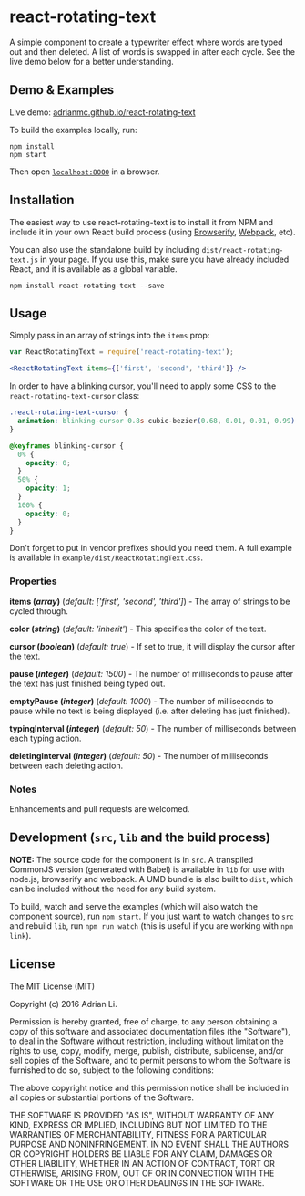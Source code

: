 # react-rotating-text

A simple component to create a typewriter effect where words are typed out and then deleted. A list of words is swapped in after each cycle. See the live demo below for a better understanding.


## Demo & Examples

Live demo: [adrianmc.github.io/react-rotating-text](http://adrianmc.github.io/react-rotating-text/)

To build the examples locally, run:

```
npm install
npm start
```

Then open [`localhost:8000`](http://localhost:8000) in a browser.


## Installation

The easiest way to use react-rotating-text is to install it from NPM and include it in your own React build process (using [Browserify](http://browserify.org), [Webpack](http://webpack.github.io/), etc).

You can also use the standalone build by including `dist/react-rotating-text.js` in your page. If you use this, make sure you have already included React, and it is available as a global variable.

```
npm install react-rotating-text --save
```


## Usage

Simply pass in an array of strings into the `items` prop:

```jsx
var ReactRotatingText = require('react-rotating-text');

<ReactRotatingText items={['first', 'second', 'third']} />
```

In order to have a blinking cursor, you'll need to apply some CSS to the `react-rotating-text-cursor` class:

```css
.react-rotating-text-cursor {
  animation: blinking-cursor 0.8s cubic-bezier(0.68, 0.01, 0.01, 0.99) 0s infinite;
}

@keyframes blinking-cursor {
  0% {
    opacity: 0;
  }
  50% {
    opacity: 1;
  }
  100% {
    opacity: 0;
  }
}
```

Don't forget to put in vendor prefixes should you need them. A full example is available in `example/dist/ReactRotatingText.css`.

### Properties

**items (*array*)** (*default: ['first', 'second', 'third']*) - The array of strings to be cycled through.

**color (*string*)** (*default: 'inherit'*) - This specifies the color of the text.

**cursor (*boolean*)** (*default: true*) - If set to true, it will display the cursor after the text.

**pause (*integer*)** (*default: 1500*) - The number of milliseconds to pause after the text has just finished being typed out.

**emptyPause (*integer*)** (*default: 1000*) - The number of milliseconds to pause while no text is being displayed (i.e. after deleting has just finished).

**typingInterval (*integer*)** (*default: 50*) - The number of milliseconds between each typing action.

**deletingInterval (*integer*)** (*default: 50*) - The number of milliseconds between each deleting action.

### Notes

Enhancements and pull requests are welcomed.


## Development (`src`, `lib` and the build process)

**NOTE:** The source code for the component is in `src`. A transpiled CommonJS version (generated with Babel) is available in `lib` for use with node.js, browserify and webpack. A UMD bundle is also built to `dist`, which can be included without the need for any build system.

To build, watch and serve the examples (which will also watch the component source), run `npm start`. If you just want to watch changes to `src` and rebuild `lib`, run `npm run watch` (this is useful if you are working with `npm link`).

## License

The MIT License (MIT)

Copyright (c) 2016 Adrian Li.

Permission is hereby granted, free of charge, to any person obtaining a copy
of this software and associated documentation files (the "Software"), to deal
in the Software without restriction, including without limitation the rights
to use, copy, modify, merge, publish, distribute, sublicense, and/or sell
copies of the Software, and to permit persons to whom the Software is
furnished to do so, subject to the following conditions:

The above copyright notice and this permission notice shall be included in all
copies or substantial portions of the Software.

THE SOFTWARE IS PROVIDED "AS IS", WITHOUT WARRANTY OF ANY KIND, EXPRESS OR
IMPLIED, INCLUDING BUT NOT LIMITED TO THE WARRANTIES OF MERCHANTABILITY,
FITNESS FOR A PARTICULAR PURPOSE AND NONINFRINGEMENT. IN NO EVENT SHALL THE
AUTHORS OR COPYRIGHT HOLDERS BE LIABLE FOR ANY CLAIM, DAMAGES OR OTHER
LIABILITY, WHETHER IN AN ACTION OF CONTRACT, TORT OR OTHERWISE, ARISING FROM,
OUT OF OR IN CONNECTION WITH THE SOFTWARE OR THE USE OR OTHER DEALINGS IN THE
SOFTWARE.